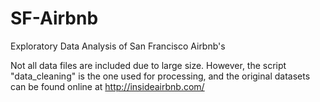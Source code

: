 # SF-Airbnb
Exploratory Data Analysis of San Francisco Airbnb's

Not all data files are included due to large size. However, the script "data_cleaning" is the one used for processing, and the original datasets can be found online at http://insideairbnb.com/
